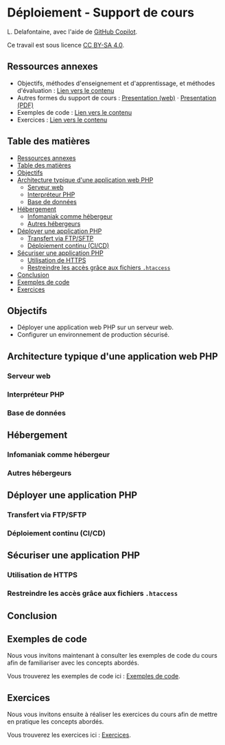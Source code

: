 # Déploiement - Support de cours

L. Delafontaine, avec l'aide de
[GitHub Copilot](https://github.com/features/copilot).

Ce travail est sous licence [CC BY-SA 4.0][licence].

## Ressources annexes

- Objectifs, méthodes d'enseignement et d'apprentissage, et méthodes
  d'évaluation : [Lien vers le contenu](..)
- Autres formes du support de cours :
  [Presentation (web)](https://heig-vd-progserv-course.github.io/heig-vd-progserv2-course/03.01-deploiement/01-supports-de-cours/index.html)
  ·
  [Presentation (PDF)](https://heig-vd-progserv-course.github.io/heig-vd-progserv2-course/03.01-deploiement/01-supports-de-cours/03.01-deploiement-presentation.pdf)
- Exemples de code : [Lien vers le contenu](../02-exemples-de-code/)
- Exercices : [Lien vers le contenu](../03-exercices/README.md)

## Table des matières

- [Ressources annexes](#ressources-annexes)
- [Table des matières](#table-des-matières)
- [Objectifs](#objectifs)
- [Architecture typique d'une application web PHP](#architecture-typique-dune-application-web-php)
  - [Serveur web](#serveur-web)
  - [Interpréteur PHP](#interpréteur-php)
  - [Base de données](#base-de-données)
- [Hébergement](#hébergement)
  - [Infomaniak comme hébergeur](#infomaniak-comme-hébergeur)
  - [Autres hébergeurs](#autres-hébergeurs)
- [Déployer une application PHP](#déployer-une-application-php)
  - [Transfert via FTP/SFTP](#transfert-via-ftpsftp)
  - [Déploiement continu (CI/CD)](#déploiement-continu-cicd)
- [Sécuriser une application PHP](#sécuriser-une-application-php)
  - [Utilisation de HTTPS](#utilisation-de-https)
  - [Restreindre les accès grâce aux fichiers `.htaccess`](#restreindre-les-accès-grâce-aux-fichiers-htaccess)
- [Conclusion](#conclusion)
- [Exemples de code](#exemples-de-code)
- [Exercices](#exercices)

## Objectifs

- Déployer une application web PHP sur un serveur web.
- Configurer un environnement de production sécurisé.

## Architecture typique d'une application web PHP

### Serveur web

### Interpréteur PHP

### Base de données

## Hébergement

### Infomaniak comme hébergeur

### Autres hébergeurs

## Déployer une application PHP

### Transfert via FTP/SFTP

### Déploiement continu (CI/CD)

## Sécuriser une application PHP

### Utilisation de HTTPS

### Restreindre les accès grâce aux fichiers `.htaccess`

## Conclusion

## Exemples de code

Nous vous invitons maintenant à consulter les exemples de code du cours afin de
familiariser avec les concepts abordés.

Vous trouverez les exemples de code ici :
[Exemples de code](../02-exemples-de-code/).

## Exercices

Nous vous invitons ensuite à réaliser les exercices du cours afin de mettre en
pratique les concepts abordés.

Vous trouverez les exercices ici : [Exercices](../03-exercices/README.md).

[licence]:
	https://github.com/heig-vd-progserv-course/heig-vd-progserv2-course/blob/main/LICENSE.md
